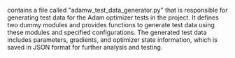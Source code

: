 contains a file called "adamw_test_data_generator.py" that is responsible for generating test data for the Adam optimizer tests in the project. It defines two dummy modules and provides functions to generate test data using these modules and specified configurations. The generated test data includes parameters, gradients, and optimizer state information, which is saved in JSON format for further analysis and testing.